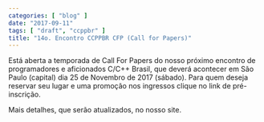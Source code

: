 ```yaml
---
categories: [ "blog" ]
date: "2017-09-11"
tags: [ "draft", "ccppbr" ]
title: "14o. Encontro CCPPBR CFP (Call for Papers)"
---
```

Está aberta a temporada de Call For Papers do nosso próximo encontro
de programadores e aficionados C/C++ Brasil, que deverá acontecer em
São Paulo (capital) dia 25 de Novembro de 2017 (sábado). Para quem
deseja reservar seu lugar e uma promoção nos ingressos clique no link
de pré-inscrição.

Mais detalhes, que serão atualizados, no nosso site.
